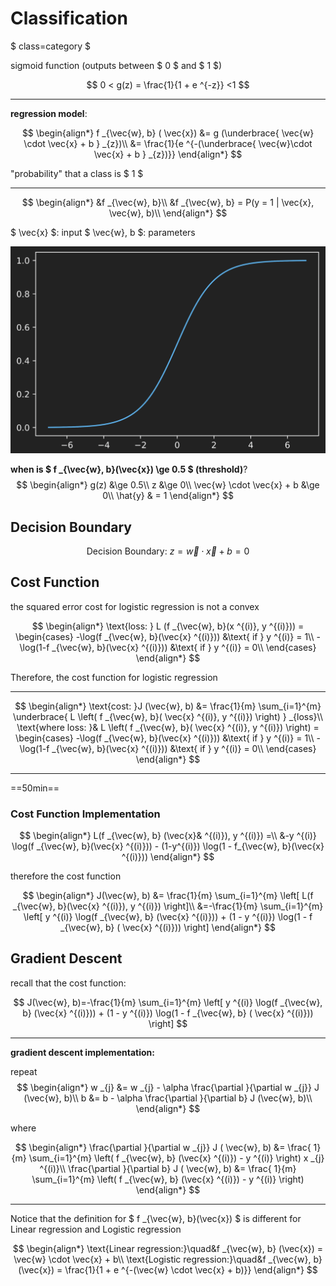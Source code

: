 # Classification

$ class=category $

sigmoid function (outputs between $ 0 $ and $ 1 $)

$$
0 < g(z) = \frac{1}{1 + e ^{-z}} <1
$$

---

**regression model**:

$$
\begin{align*}
f _{\vec{w}, b} ( \vec{x}) &= g (\underbrace{ \vec{w} \cdot \vec{x} + b } _{z})\\
&= \frac{1}{e ^{-(\underbrace{ \vec{w}\cdot \vec{x} + b } _{z})}}
\end{align*}
$$

"probability" that a class is $ 1 $

---

$$
\begin{align*}
&f _{\vec{w}, b}\\
&f _{\vec{w}, b} = P(y = 1 | \vec{x}, \vec{w}, b)\\
\end{align*}
$$

$ \vec{x} $: input
$ \vec{w}, b $: parameters

![picture 3](../../../../images/3061b3a6b9476406dd2c781a8a5b33e9bf88bddd46aeaa34c88baf8c086fc956.png)  

**when is $ f _{\vec{w}, b}(\vec{x}) \ge 0.5 $ (threshold)**?
$$
\begin{align*}
g(z) &\ge 0.5\\
z &\ge 0\\
\vec{w} \cdot \vec{x} + b &\ge 0\\
\hat{y} & = 1
\end{align*}
$$

## Decision Boundary

$$
\text{Decision Boundary: } z = \vec{w} \cdot \vec{x} + b = 0
$$

## Cost Function

the squared error cost for logistic regression is not a convex

$$
\begin{align*}
\text{loss:  } L (f _{\vec{w}, b}(x ^{(i)}, y ^{(i)})) =
\begin{cases}
-\log(f _{\vec{w}, b}(\vec{x} ^{(i)})) &\text{ if } y ^{(i)} = 1\\
-\log(1-f _{\vec{w}, b}(\vec{x} ^{(i)})) &\text{ if } y ^{(i)} = 0\\
\end{cases}
\end{align*}
$$

Therefore, the cost function for logistic regression

---

$$
\begin{align*}
\text{cost: }J (\vec{w}, b) &= \frac{1}{m}
\sum_{i=1}^{m} \underbrace{ L \left( f _{\vec{w}, b}( \vec{x} ^{(i)}, y ^{(i)}) \right) } _{loss}\\
\text{where loss: }& L \left( f _{\vec{w}, b}( \vec{x} ^{(i)}, y ^{(i)}) \right) =
\begin{cases}
-\log(f _{\vec{w}, b}(\vec{x} ^{(i)})) &\text{ if } y ^{(i)} = 1\\
-\log(1-f _{\vec{w}, b}(\vec{x} ^{(i)})) &\text{ if } y ^{(i)} = 0\\
\end{cases}
\end{align*}
$$

---

==50min==

### Cost Function Implementation

$$
\begin{align*}
L(f _{\vec{w}, b} (\vec{x}& ^{(i)}), y ^{(i)}) =\\
&-y ^{(i)} \log(f _{\vec{w}, b}(\vec{x} ^{(i)})) - (1-y^{(i)})
\log(1 - f_{\vec{w}, b}(\vec{x} ^{(i)}))
\end{align*}
$$

therefore the cost function

$$
\begin{align*}
J(\vec{w}, b) &= \frac{1}{m} \sum_{i=1}^{m}
\left[ L(f _{\vec{w}, b}(\vec{x} ^{(i)}), y ^{(i)}) \right]\\
&=-\frac{1}{m} \sum_{i=1}^{m}
\left[
    y ^{(i)} \log(f _{\vec{w}, b} (\vec{x} ^{(i)})) + (1 - y ^{(i)})
    \log(1 - f _{\vec{w}, b} ( \vec{x} ^{(i)}))
\right]
\end{align*}
$$

## Gradient Descent

recall that the cost function:

$$
J(\vec{w}, b)=-\frac{1}{m} \sum_{i=1}^{m}
\left[
    y ^{(i)} \log(f _{\vec{w}, b} (\vec{x} ^{(i)})) + (1 - y ^{(i)})
    \log(1 - f _{\vec{w}, b} ( \vec{x} ^{(i)}))
\right]
$$

---

**gradient descent implementation:**

repeat
$$
\begin{align*}
w _{j} &= w _{j} - \alpha \frac{\partial }{\partial w _{j}} J (\vec{w}, b)\\
b &= b - \alpha \frac{\partial }{\partial b} J (\vec{w}, b)\\
\end{align*}
$$

where

$$
\begin{align*}
\frac{\partial }{\partial w _{j}} J ( \vec{w}, b) &= \frac{ 1}{m}
\sum_{i=1}^{m}
\left( f _{\vec{w}, b} (\vec{x} ^{(i)}) - y ^{(i)} \right) x _{j} ^{(i)}\\
\frac{\partial }{\partial b} J ( \vec{w}, b) &= \frac{ 1}{m}
\sum_{i=1}^{m}
\left( f _{\vec{w}, b} (\vec{x} ^{(i)}) - y ^{(i)} \right)
\end{align*}
$$

---

Notice that the definition for $ f _{\vec{w}, b}(\vec{x}) $ is different for Linear regression and Logistic regression

$$
\begin{align*}
\text{Linear regression:}\quad&f _{\vec{w}, b} (\vec{x}) = \vec{w} \cdot \vec{x} + b\\
\text{Logistic regression:}\quad&f _{\vec{w}, b} (\vec{x}) =
\frac{1}{1 + e ^{-(\vec{w} \cdot \vec{x} + b)}}
\end{align*}
$$
